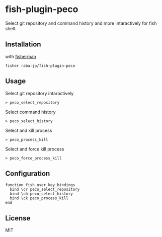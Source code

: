 # fish-plugin-peco
Select git repository and command history and more intaractively for fish shell.

## Installation
with [fisherman](https://github.com/fisherman/fisherman)

```
fisher raba-jp/fish-plugin-peco
```

## Usage
Select git repository intaractively
```
> peco_select_repository
```

Select command history
```
> peco_select_history
```

Select and kill process
```
> peco_process_kill
```

Select and force kill process
```
> peco_force_process_kill
```

## Configuration
```
function fish_user_key_bindings
  bind \cr peco_select_repository
  bind \ch peco_select_history
  bind \ck peco_process_kill
end
```

## License
MIT

